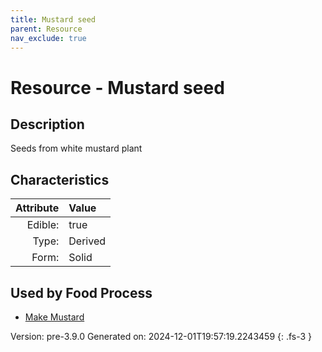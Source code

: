 ```yaml
---
title: Mustard seed
parent: Resource
nav_exclude: true
---
```

# Resource - Mustard seed

## Description
&#10;&#9;&#9;Seeds from white mustard plant

## Characteristics

| Attribute      | Value |
|--------:|:------|
|Edible:|true|
|Type:|Derived|
|Form:|Solid|
 



    
## Used by Food Process

- [Make Mustard](../food/make-mustard.html)


Version: pre-3.9.0 Generated on: 2024-12-01T19:57:19.2243459
{: .fs-3 }
